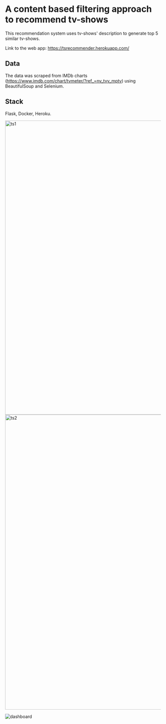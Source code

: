 # A content based filtering approach to recommend tv-shows

This recommendation system uses tv-shows' description to generate top 5 similar tv-shows.

Link to the web app: https://tsrecommender.herokuapp.com/

## Data

The data was scraped from IMDb charts (https://www.imdb.com/chart/tvmeter/?ref_=nv_tvv_mptv) using BeautifulSoup and Selenium.

## Stack
Flask, Docker, Heroku.

<img width="952" alt="ts1" src="https://user-images.githubusercontent.com/75779175/132097463-69cb121f-6481-47fe-9744-22d42afd08de.PNG">

<img width="955" alt="ts2" src="https://user-images.githubusercontent.com/75779175/132097469-74548500-f7c4-469e-8d57-40021496a8fd.PNG">

![dashboard](https://user-images.githubusercontent.com/75779175/132097470-54b00f52-8bad-4812-8a48-55716d9c085e.gif)


